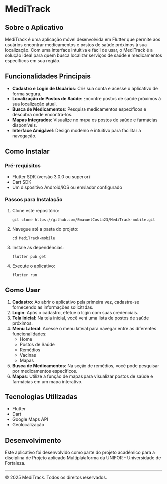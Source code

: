 # MediTrack

## Sobre o Aplicativo

MediTrack é uma aplicação móvel desenvolvida em Flutter que permite aos usuários encontrar medicamentos e postos de saúde próximos à sua localização. Com uma interface intuitiva e fácil de usar, o MediTrack é a solução ideal para quem busca localizar serviços de saúde e medicamentos específicos em sua região.

## Funcionalidades Principais

- **Cadastro e Login de Usuários**: Crie sua conta e acesse o aplicativo de forma segura.
- **Localização de Postos de Saúde**: Encontre postos de saúde próximos à sua localização atual.
- **Busca de Medicamentos**: Pesquise medicamentos específicos e descubra onde encontrá-los.
- **Mapas Integrados**: Visualize no mapa os postos de saúde e farmácias disponíveis.
- **Interface Amigável**: Design moderno e intuitivo para facilitar a navegação.

## Como Instalar

### Pré-requisitos
- Flutter SDK (versão 3.0.0 ou superior)
- Dart SDK
- Um dispositivo Android/iOS ou emulador configurado

### Passos para Instalação

1. Clone este repositório:
   ```
   git clone https://github.com/EmanuelCosta23/MediTrack-mobile.git
   ```

2. Navegue até a pasta do projeto:
   ```
   cd MediTrack-mobile
   ```

3. Instale as dependências:
   ```
   flutter pub get
   ```

4. Execute o aplicativo:
   ```
   flutter run
   ```

## Como Usar

1. **Cadastro**: Ao abrir o aplicativo pela primeira vez, cadastre-se fornecendo as informações solicitadas.
2. **Login**: Após o cadastro, efetue o login com suas credenciais.
3. **Tela Inicial**: Na tela inicial, você verá uma lista de postos de saúde próximos.
4. **Menu Lateral**: Acesse o menu lateral para navegar entre as diferentes funcionalidades:
   - Home
   - Postos de Saúde
   - Remédios
   - Vacinas
   - Mapas
5. **Busca de Medicamentos**: Na seção de remédios, você pode pesquisar por medicamentos específicos.
6. **Mapas**: Utilize a função de mapas para visualizar postos de saúde e farmácias em um mapa interativo.

## Tecnologias Utilizadas

- Flutter
- Dart
- Google Maps API
- Geolocalização

## Desenvolvimento

Este aplicativo foi desenvolvido como parte do projeto acadêmico para a disciplina de Projeto aplicado Multiplataforma da UNIFOR - Universidade de Fortaleza.

---

© 2025 MediTrack. Todos os direitos reservados.